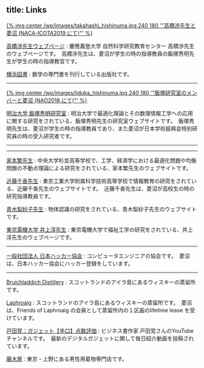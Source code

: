 title: Links
---

[{% img center /wp/images/takahashi_hishinuma.jpg 240 180 '"高橋渉先生と菱沼 (NACA-ICOTA2019 にて)"' %}](http://www.sci.keio.ac.jp/member/detail.php?eid=00119)

[高橋渉先生ウェブページ](http://www.sci.keio.ac.jp/member/detail.php?eid=00119)
: 慶應義塾大学 自然科学研究教育センター 高橋渉先生のウェブページです。　高橋渉先生は、菱沼が学生の時の指導教員の飯塚秀明先生が学生の時の指導教官です。

[横浜図書](http://yokohamapublishers.jp)
: 数学の専門書を刊行している出版社です。

---

[{% img center /wp/images/iiduka_hishinuma.jpg 240 180 '"飯塚研究室のメンバーと菱沼 (NAO2018 にて)"' %}](https://iiduka.net)

[明治大学 飯塚秀明研究室](http://iiduka.net)
: 明治大学で最適化理論とその数理情報工学への応用に関する研究をされている、飯塚秀明先生の研究室ウェブサイトです。　飯塚秀明先生は、菱沼が学生の時の指導教員であり、また菱沼が日本学術振興会特別研究員の時の受入研究者です。

---

---

[家本繁先生](http://c-faculty.chuo-u.ac.jp/~iemoto/)
: 中央大学杉並高等学校で、工学、経済学における最適化問題や均衡問題の不動点理論による研究をされている、家本繁先生のウェブサイトです。

[近藤千香先生](http://www1.hst.titech.ac.jp/~kondo/)
: 東京工業大学附属科学技術高等学校で情報教育の研究をされている、近藤千香先生のウェブサイトです。　近藤千香先生は、菱沼が高校生の時の研究指導教員です。

[青木梨紗子先生](https://daori.web.fc2.com)
: 物体認識の研究をされている、青木梨紗子先生のウェブサイトです。

[東京電機大学 井上淳先生](https://ra-data.dendai.ac.jp/tduhp/KgApp?kyoinId=ymbogiooggy)
: 東京電機大学で福祉工学の研究をされている、井上淳先生のウェブページです。

---

[一般社団法人 日本ハッカー協会](https://www.hacker.or.jp/association/)
: コンピュータエンジニアの協会です。　菱沼は、日本ハッカー協会にハッカー登録をしています。

---

[Bruichladdich Distillery](http://bruichladdich.com)
: スコットランドのアイラ島にあるウィスキーの蒸留所です。

[Laphroaig](https://www.laphroaig.com)
: スコットランドのアイラ島にあるウィスキーの蒸留所です。　菱沼は、Friends of Laphroaig の会員として蒸留所内の１区画のlifetime lease を受けています。

[戸田覚：ガジェット【辛口】点数評価](https://www.youtube.com/c/todasatoru)
: ビジネス書作家 戸田覚さんのYouTube チャンネルです。　最新のデジタルガジェットに関して毎日紹介動画を投稿されています。

[藤木屋](https://fujikiya-kimono.com/)
: 東京・上野にある男性用着物専門店です。
